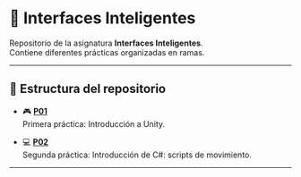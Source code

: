 # 🧠 Interfaces Inteligentes

Repositorio de la asignatura **Interfaces Inteligentes**.  
Contiene diferentes prácticas organizadas en ramas.

---

## 📁 Estructura del repositorio

- 🎮 **[P01](https://github.com/Tikualdo/Interfaces-Inteligentes/tree/P01)**  
  Primera práctica: Introducción a Unity.

- 💻 **[P02](https://github.com/Tikualdo/Interfaces-Inteligentes/tree/P02)**  
  Segunda práctica: Introducción de C#: scripts de movimiento.

---
